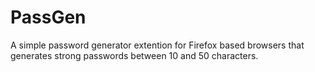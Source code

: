 # PassGen
A simple password generator extention for Firefox based browsers that generates strong passwords between 10 and 50 characters. 
